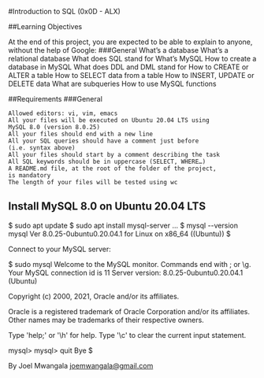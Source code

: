 #Introduction to SQL (0x0D - ALX)

##Learning Objectives

At the end of this project, you are expected to be able to
explain to anyone, without the help of Google:
###General
    What’s a database
    What’s a relational database
    What does SQL stand for
    What’s MySQL
    How to create a database in MySQL
    What does DDL and DML stand for
    How to CREATE or ALTER a table
    How to SELECT data from a table
    How to INSERT, UPDATE or DELETE data
    What are subqueries
    How to use MySQL functions

##Requirements
###General

    Allowed editors: vi, vim, emacs
    All your files will be executed on Ubuntu 20.04 LTS using
    MySQL 8.0 (version 8.0.25)
    All your files should end with a new line
    All your SQL queries should have a comment just before
    (i.e. syntax above)
    All your files should start by a comment describing the task
    All SQL keywords should be in uppercase (SELECT, WHERE…)
    A README.md file, at the root of the folder of the project,
    is mandatory
    The length of your files will be tested using wc

## Install MySQL 8.0 on Ubuntu 20.04 LTS

$ sudo apt update
$ sudo apt install mysql-server
...
$ mysql --version
mysql  Ver 8.0.25-0ubuntu0.20.04.1 for Linux on x86_64 ((Ubuntu))
$

Connect to your MySQL server:

$ sudo mysql
Welcome to the MySQL monitor.  Commands end with ; or \g.
Your MySQL connection id is 11
Server version: 8.0.25-0ubuntu0.20.04.1 (Ubuntu)

Copyright (c) 2000, 2021, Oracle and/or its affiliates.

Oracle is a registered trademark of Oracle Corporation and/or its
affiliates. Other names may be trademarks of their respective
owners.

Type 'help;' or '\h' for help. Type '\c' to clear the current input statement.

mysql>
mysql> quit
Bye
$

By Joel Mwangala <joemwangala@gmail.com>